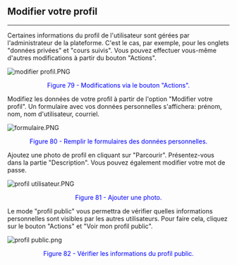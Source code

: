 ## Modifier votre profil
---

Certaines informations du profil de l'utilisateur sont gérées par l'administrateur de la plateforme. C'est le cas, par exemple, pour les onglets "données privées" et "cours suivis". Vous pouvez effectuer vous-même d'autres modifications à partir du bouton "Actions".

![modifier profil.PNG](http://www.claroline.net/uploads/custom/images/1770.png)

<p style="text-align: center; color: blue">Figure 79 - Modifications via le bouton "Actions".</p>

Modifiez les données de votre profil à partir de l'option "Modifier votre profil". Un formulaire avec vos données personnelles s'affichera: prénom, nom, nom d'utilisateur, courriel.

![formulaire.PNG](http://www.claroline.net/uploads/custom/images/1771.png)

<p style="text-align: center; color: blue">Figure 80 - Remplir le formulaires des données personnelles.</p>

Ajoutez une photo de profil en cliquant sur "Parcourir". Présentez-vous dans la partie "Description".
Vous pouvez également modifier votre mot de passe.

![profil utilisateur.PNG](http://www.claroline.net/uploads/custom/images/1772.png)

<p style="text-align: center; color: blue">Figure 81 - Ajouter une photo.</p>

Le mode "profil public" vous permettra de vérifier quelles informations personnelles sont visibles par les autres utilisateurs.
Pour faire cela, cliquez sur le bouton "Actions" et "Voir mon profil public".

![profil public.png](http://www.claroline.net/uploads/custom/images/1773.png)

<p style="text-align: center; color: blue">Figure 82 - Vérifier les informations du profil public.</p>


